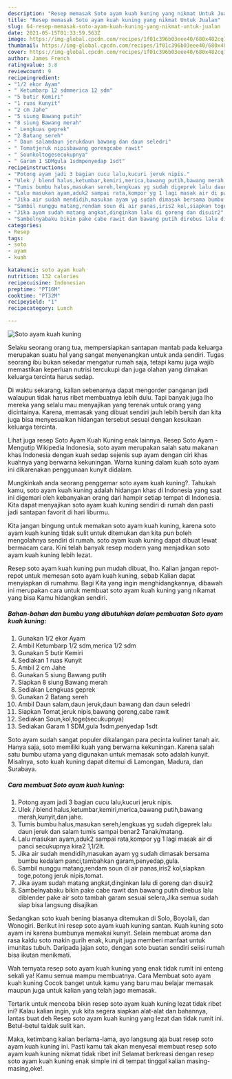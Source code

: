 ```yaml
---
description: "Resep memasak Soto ayam kuah kuning yang nikmat Untuk Jualan"
title: "Resep memasak Soto ayam kuah kuning yang nikmat Untuk Jualan"
slug: 64-resep-memasak-soto-ayam-kuah-kuning-yang-nikmat-untuk-jualan
date: 2021-05-15T01:33:59.563Z
image: https://img-global.cpcdn.com/recipes/1f01c396b03eee40/680x482cq70/soto-ayam-kuah-kuning-foto-resep-utama.jpg
thumbnail: https://img-global.cpcdn.com/recipes/1f01c396b03eee40/680x482cq70/soto-ayam-kuah-kuning-foto-resep-utama.jpg
cover: https://img-global.cpcdn.com/recipes/1f01c396b03eee40/680x482cq70/soto-ayam-kuah-kuning-foto-resep-utama.jpg
author: James French
ratingvalue: 3.8
reviewcount: 9
recipeingredient:
- "1/2 ekor Ayam"
- " Ketumbarp 12 sdmmerica 12 sdm"
- "5 butir Kemiri"
- "1 ruas Kunyit"
- "2 cm Jahe"
- "5 siung Bawang putih"
- "8 siung Bawang merah"
- " Lengkuas geprek"
- "2 Batang sereh"
- " Daun salamdaun jerukdaun bawang dan daun seledri"
- " Tomatjeruk nipisbawang gorengcabe rawit"
- " Sounkoltogesecukupnya"
- " Garam 1 SDMgula 1sdmpenyedap 1sdt"
recipeinstructions:
- "Potong ayam jadi 3 bagian cucu lalu,kucuri jeruk nipis."
- "Ulek / blend halus,ketumbar,kemiri,merica,bawang putih,bawang merah,kunyit,dan jahe."
- "Tumis bumbu halus,masukan sereh,lengkuas yg sudah digeprek lalu daun jeruk dan salam tumis sampai benar2 Tanak/matang."
- "Lalu masukan ayam,aduk2 sampai rata,kompor yg 1 lagi masak air di panci secukupnya kira2 1,1/2lt."
- "Jika air sudah mendidih,masukan ayam yg sudah dimasak bersama bumbu kedalam panci,tambahkan garam,penyedap,gula."
- "Sambil nunggu matang,rendam soun di air panas,iris2 kol,siapkan toge,potong jeruk nipis,tomat."
- "Jika ayam sudah matang angkat,dinginkan lalu di goreng dan disuir2"
- "Sambelnyabaku bikin pake cabe rawit dan bawang putih direbus lalu diblender pake air soto tambah garam sesuai selera,Jika semua sudah siap bisa langsung disajikan"
categories:
- Resep
tags:
- soto
- ayam
- kuah

katakunci: soto ayam kuah 
nutrition: 132 calories
recipecuisine: Indonesian
preptime: "PT16M"
cooktime: "PT32M"
recipeyield: "1"
recipecategory: Lunch

---
```



![Soto ayam kuah kuning](https://img-global.cpcdn.com/recipes/1f01c396b03eee40/680x482cq70/soto-ayam-kuah-kuning-foto-resep-utama.jpg)

Selaku seorang orang tua, mempersiapkan santapan mantab pada keluarga merupakan suatu hal yang sangat menyenangkan untuk anda sendiri. Tugas seorang ibu bukan sekedar mengatur rumah saja, tetapi kamu juga wajib memastikan keperluan nutrisi tercukupi dan juga olahan yang dimakan keluarga tercinta harus sedap.

Di waktu  sekarang, kalian sebenarnya dapat mengorder panganan jadi walaupun tidak harus ribet membuatnya lebih dulu. Tapi banyak juga lho mereka yang selalu mau menyajikan yang terenak untuk orang yang dicintainya. Karena, memasak yang dibuat sendiri jauh lebih bersih dan kita juga bisa menyesuaikan hidangan tersebut sesuai dengan kesukaan keluarga tercinta. 

Lihat juga resep Soto Ayam Kuah Kuning enak lainnya. Resep Soto Ayam - Mengutip Wikipedia Indonesia, soto ayam merupakan salah satu makanan khas Indonesia dengan kuah sedap sejenis sup ayam dengan ciri khas kuahnya yang berwarna kekuningan. Warna kuning dalam kuah soto ayam ini dikarenakan penggunaan kunyit didalam.

Mungkinkah anda seorang penggemar soto ayam kuah kuning?. Tahukah kamu, soto ayam kuah kuning adalah hidangan khas di Indonesia yang saat ini digemari oleh kebanyakan orang dari hampir setiap tempat di Indonesia. Kita dapat menyajikan soto ayam kuah kuning sendiri di rumah dan pasti jadi santapan favorit di hari liburmu.

Kita jangan bingung untuk memakan soto ayam kuah kuning, karena soto ayam kuah kuning tidak sulit untuk ditemukan dan kita pun boleh mengolahnya sendiri di rumah. soto ayam kuah kuning dapat dibuat lewat bermacam cara. Kini telah banyak resep modern yang menjadikan soto ayam kuah kuning lebih lezat.

Resep soto ayam kuah kuning pun mudah dibuat, lho. Kalian jangan repot-repot untuk memesan soto ayam kuah kuning, sebab Kalian dapat menyiapkan di rumahmu. Bagi Kita yang ingin menghidangkannya, dibawah ini merupakan cara untuk membuat soto ayam kuah kuning yang nikamat yang bisa Kamu hidangkan sendiri.

<!--inarticleads1-->

##### Bahan-bahan dan bumbu yang dibutuhkan dalam pembuatan Soto ayam kuah kuning:

1. Gunakan 1/2 ekor Ayam
1. Ambil  Ketumbarp 1/2 sdm,merica 1/2 sdm
1. Gunakan 5 butir Kemiri
1. Sediakan 1 ruas Kunyit
1. Ambil 2 cm Jahe
1. Gunakan 5 siung Bawang putih
1. Siapkan 8 siung Bawang merah
1. Sediakan  Lengkuas geprek
1. Gunakan 2 Batang sereh
1. Ambil  Daun salam,daun jeruk,daun bawang dan daun seledri
1. Siapkan  Tomat,jeruk nipis,bawang goreng,cabe rawit
1. Sediakan  Soun,kol,toge(secukupnya)
1. Sediakan  Garam 1 SDM,gula 1sdm,penyedap 1sdt


Soto ayam sudah sangat populer dikalangan para pecinta kuliner tanah air. Hanya saja, soto memiliki kuah yang berwarna kekuningan. Karena salah satu bumbu utama yang digunakan untuk memasak soto adalah kunyit. Misalnya, soto kuah kuning dapat ditemui di Lamongan, Madura, dan Surabaya. 

<!--inarticleads2-->

##### Cara membuat Soto ayam kuah kuning:

1. Potong ayam jadi 3 bagian cucu lalu,kucuri jeruk nipis.
1. Ulek / blend halus,ketumbar,kemiri,merica,bawang putih,bawang merah,kunyit,dan jahe.
1. Tumis bumbu halus,masukan sereh,lengkuas yg sudah digeprek lalu daun jeruk dan salam tumis sampai benar2 Tanak/matang.
1. Lalu masukan ayam,aduk2 sampai rata,kompor yg 1 lagi masak air di panci secukupnya kira2 1,1/2lt.
1. Jika air sudah mendidih,masukan ayam yg sudah dimasak bersama bumbu kedalam panci,tambahkan garam,penyedap,gula.
1. Sambil nunggu matang,rendam soun di air panas,iris2 kol,siapkan toge,potong jeruk nipis,tomat.
1. Jika ayam sudah matang angkat,dinginkan lalu di goreng dan disuir2
1. Sambelnyabaku bikin pake cabe rawit dan bawang putih direbus lalu diblender pake air soto tambah garam sesuai selera,Jika semua sudah siap bisa langsung disajikan


Sedangkan soto kuah bening biasanya ditemukan di Solo, Boyolali, dan Wonogiri. Berikut ini resep soto ayam kuah kuning santan. Kuah kuning soto ayam ini karena bumbunya memakai kunyit. Selain membuat aroma dan rasa kaldu soto makin gurih enak, kunyit juga memberi manfaat untuk imunitas tubuh. Daripada jajan soto, dengan soto buatan sendiri seiisi rumah bisa ikutan menikmati. 

Wah ternyata resep soto ayam kuah kuning yang enak tidak rumit ini enteng sekali ya! Kamu semua mampu membuatnya. Cara Membuat soto ayam kuah kuning Cocok banget untuk kamu yang baru mau belajar memasak maupun juga untuk kalian yang telah jago memasak.

Tertarik untuk mencoba bikin resep soto ayam kuah kuning lezat tidak ribet ini? Kalau kalian ingin, yuk kita segera siapkan alat-alat dan bahannya, lantas buat deh Resep soto ayam kuah kuning yang lezat dan tidak rumit ini. Betul-betul taidak sulit kan. 

Maka, ketimbang kalian berlama-lama, ayo langsung aja buat resep soto ayam kuah kuning ini. Pasti kamu tak akan menyesal membuat resep soto ayam kuah kuning nikmat tidak ribet ini! Selamat berkreasi dengan resep soto ayam kuah kuning enak simple ini di tempat tinggal kalian masing-masing,oke!.

